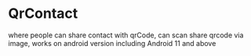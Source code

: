 # QrContact
where people can share contact with qrCode, can scan share qrcode via image, works on android version including Android 11 and above
